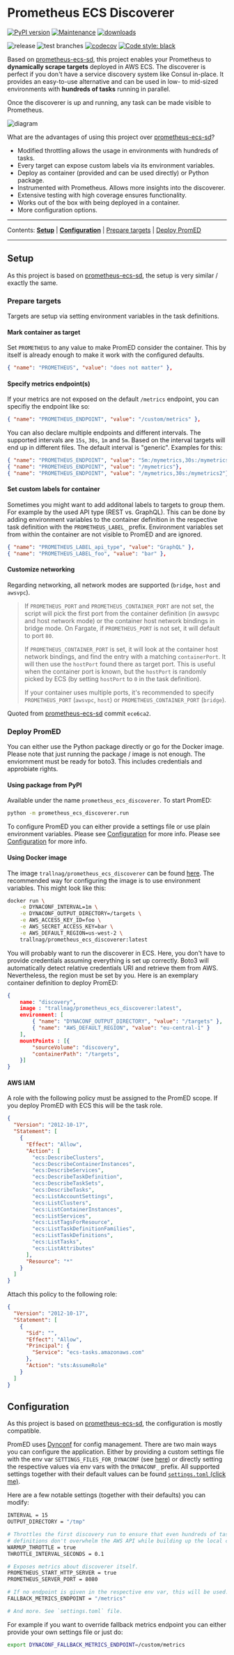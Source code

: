 # Prometheus ECS Discoverer

[![PyPI version](https://badge.fury.io/py/prometheus-ecs-discoverer.svg)](https://pypi.python.org/pypi/prometheus-ecs-discoverer/)
[![Maintenance](https://img.shields.io/badge/maintained%3F-yes-green.svg)](https://GitHub.com/Naereen/StrapDown.js/graphs/commit-activity)
[![downloads](https://img.shields.io/pypi/dm/prometheus-ecs-discoverer)](https://pypi.org/project/prometheus-ecs-discoverer/)

![release](https://github.com/trallnag/prometheus-ecs-discoverer/workflows/release/badge.svg)
![test branches](https://github.com/trallnag/prometheus-ecs-discoverer/workflows/test%20branches/badge.svg)
[![codecov](https://codecov.io/gh/trallnag/prometheus-ecs-discoverer/branch/master/graph/badge.svg)](https://codecov.io/gh/trallnag/prometheus-ecs-discoverer)
[![Code style: black](https://img.shields.io/badge/code%20style-black-000000.svg)](https://github.com/psf/black)

Based on [prometheus-ecs-sd](https://github.com/signal-ai/prometheus-ecs-sd), 
this project enables your Prometheus to **dynamically scrape targets** deployed 
in AWS ECS. The discoverer is perfect if you don't have 
a service discovery system like Consul in-place. It provides an easy-to-use 
alternative and can be used in low- to mid-sized environments with **hundreds 
of tasks** running in parallel.

Once the discoverer is up and running, any task can be made visible to 
Prometheus.

![diagram](https://raw.githubusercontent.com/trallnag/prometheus-ecs-discoverer/master/documents/drawio-diagram.png)

What are the advantages of using this project over [prometheus-ecs-sd](https://github.com/signal-ai/prometheus-ecs-sd
)?

* Modified throttling allows the usage in environments with hundreds of 
    tasks.
* Every target can expose custom labels via its environment variables.
* Deploy as container (provided and can be used directly) or Python package.
* Instrumented with Prometheus. Allows more insights into the discoverer.
* Extensive testing with high coverage ensures functionality.
* Works out of the box with being deployed in a container.
* More configuration options.

---

Contents: **[Setup](#setup)** | **[Configuration](#configuration)** |
[Prepare targets](#perpare-targets) | [Deploy PromED](#deploy-promed)

---

## Setup

As this project is based on 
[prometheus-ecs-sd](https://github.com/signal-ai/prometheus-ecs-sd), the setup 
is very similar / exactly the same.

### Prepare targets

Targets are setup via setting environment variables in the task definitions.

#### Mark container as target

Set `PROMETHEUS` to any value to make PromED consider the container. This 
by itself is already enough to make it work with the configured defaults.

```json
{ "name": "PROMETHEUS", "value": "does not matter" },
```

#### Specify metrics endpoint(s)

If your metrics are not exposed on the default `/metrics` endpoint, you can 
specifiy the endpoint like so:

```json
{ "name": "PROMETHEUS_ENDPOINT", "value": "/custom/metrics" },
```

You can also declare multiple endpoints and different intervals. The supported 
intervals are `15s`, `30s`, `1m` and `5m`. Based on the interval targets will 
end up in different files. The default interval is "generic". Examples for this:

```json
{ "name": "PROMETHEUS_ENDPOINT", "value": "5m:/mymetrics,30s:/mymetrics2"},
{ "name": "PROMETHEUS_ENDPOINT", "value": "/mymetrics"},
{ "name": "PROMETHEUS_ENDPOINT", "value": "/mymetrics,30s:/mymetrics2"},
```

#### Set custom labels for container

Sometimes you might want to add additonal labels to targets to group them. 
For example by the used API type (REST vs. GraphQL). This can be done by adding 
environment variables to the container definition in the respective task 
definition with the  `PROMETHEUS_LABEL_` prefix. Environment variables set
from within the container are not visible to PromED and are ignored.

```json
{ "name": "PROMETHEUS_LABEL_api_type", "value": "GraphQL" },
{ "name": "PROMETHEUS_LABEL_foo", "value": "bar" },
``` 

#### Customize networking

Regarding networking, all network modes are supported (`bridge`, `host` 
and `awsvpc`).

> If `PROMETHEUS_PORT` and `PROMETHEUS_CONTAINER_PORT` are not set, the script 
> will pick the first port from the container definition (in awsvpc and host 
> network mode) or the container host network bindings in bridge mode. On 
> Fargate, if `PROMETHEUS_PORT` is not set, it will default to port `80`.
> 
> If `PROMETHEUS_CONTAINER_PORT` is set, it will look at the container host 
> network bindings, and find the entry with a matching `containerPort`. It will 
> then use the `hostPort` found there as target port. This is useful when the 
> container port is known, but the `hostPort` is randomly picked by ECS (by 
> setting `hostPort` to `0` in the task definition).
> 
> If your container uses multiple ports, it's recommended to specify 
> `PROMETHEUS_PORT` (`awsvpc`, `host`) or `PROMETHEUS_CONTAINER_PORT` (`bridge`).

Quoted from [prometheus-ecs-sd](https://github.com/signal-ai/prometheus-ecs-sd) 
commit `ece6ca2`.

### Deploy PromED

You can either use the Python package directly or go for the Docker image. 
Please note that just running the package / image is not enough. The enviornment
must be ready for boto3. This includes credentials and approbiate rights.

#### Using package from PyPI

Available under the name `prometheus_ecs_discoverer`. To start PromED:

```sh
python -m prometheus_ecs_discoverer.run
```

To configure PromED you can either provide a settings file or use plain 
environment variables.  Please see [Configuration](#configuration) for more 
info. Please see [Configuration](#configuration) for more info.

#### Using Docker image

The image `trallnag/prometheus_ecs_discoverer` can be found 
[here](https://hub.docker.com/repository/docker/trallnag/prometheus_ecs_discoverer).
The recommended way for configuring the image is to use environment variables.
This might look like this:

```sh
docker run \
    -e DYNACONF_INTERVAL=1m \
    -e DYNACONF_OUTPUT_DIRECTORY=/targets \
    -e AWS_ACCESS_KEY_ID=foo \
    -e AWS_SECRET_ACCESS_KEY=bar \
    -e AWS_DEFAULT_REGION=us-west-2 \
    trallnag/prometheus_ecs_discoverer:latest
```

You will probably want to run the discoverer in ECS. Here, you don't have to 
provide credentials assuming everything is set up correctly. Boto3 will 
automatically detect relative credentials URI and retrieve them from AWS.
Nevertheless, the region must be set by you. Here is an exemplary container 
definition to deploy PromED:

```json
{
    name: "discovery",
    image : "trallnag/prometheus_ecs_discoverer:latest",
    environment: [
        { "name": "DYNACONF_OUTPUT_DIRECTORY", "value": "/targets" },
        { "name": "AWS_DEFAULT_REGION", "value": "eu-central-1" }
    ],
    mountPoints : [{
        "sourceVolume": "discovery",
        "containerPath": "/targets",
    }]
}
```

#### AWS IAM

A role with the following policy must be assigned to the PromED scope. If you 
deploy PromED with ECS this will be the task role.

```json
{
  "Version": "2012-10-17",
  "Statement": [
    {
      "Effect": "Allow",
      "Action": [
        "ecs:DescribeClusters",
        "ecs:DescribeContainerInstances",
        "ecs:DescribeServices",
        "ecs:DescribeTaskDefinition",
        "ecs:DescribeTaskSets",
        "ecs:DescribeTasks",
        "ecs:ListAccountSettings",
        "ecs:ListClusters",
        "ecs:ListContainerInstances",
        "ecs:ListServices",
        "ecs:ListTagsForResource",
        "ecs:ListTaskDefinitionFamilies",
        "ecs:ListTaskDefinitions",
        "ecs:ListTasks",
        "ecs:ListAttributes"
      ],
      "Resource": "*"
    }
  ]
}
```

Attach this policy to the following role:

```json
{
  "Version": "2012-10-17",
  "Statement": [
    {
      "Sid": "",
      "Effect": "Allow",
      "Principal": {
        "Service": "ecs-tasks.amazonaws.com"
      },
      "Action": "sts:AssumeRole"
    }
  ]
}
```

## Configuration

As this project is based on 
[prometheus-ecs-sd](https://github.com/signal-ai/prometheus-ecs-sd), 
the configuration is mostly compatible.

PromED uses [Dynconf](https://www.dynaconf.com/) for config management. There 
are two main ways you can configure the application. Either by providing a 
custom settings file with the env var `SETTINGS_FILES_FOR_DYNACONF` (see 
[here](https://www.dynaconf.com/configuration/#on-environment-options)) 
or directly setting the respective values via env vars with the `DYNACONF_` 
prefix. All supported settings together with their default values can be found 
[`settings.toml` (click me)](prometheus_ecs_discoverer/settings.toml).

Here are a few notable settings (together with their defaults) you can modify:

```sh
INTERVAL = 15
OUTPUT_DIRECTORY = "/tmp"

# Throttles the first discovery run to ensure that even hundreds of tasks and 
# definitions don't overwhelm the AWS API while building up the local cache.
WARMUP_THROTTLE = true
THROTTLE_INTERVAL_SECONDS = 0.1

# Exposes metrics about discoverer itself.
PROMETHEUS_START_HTTP_SERVER = true
PROMETHEUS_SERVER_PORT = 8080

# If no endpoint is given in the respective env var, this will be used.
FALLBACK_METRICS_ENDPOINT = "/metrics"

# And more. See `settings.toml` file.
```

For example if you want to override fallback metrics endpoint you can either 
provide your own settings file or just do:

```sh 
export DYNACONF_FALLBACK_METRICS_ENDPOINT=/custom/metrics
``` 


<!-- ### Add custom labels to an ECS task



-->